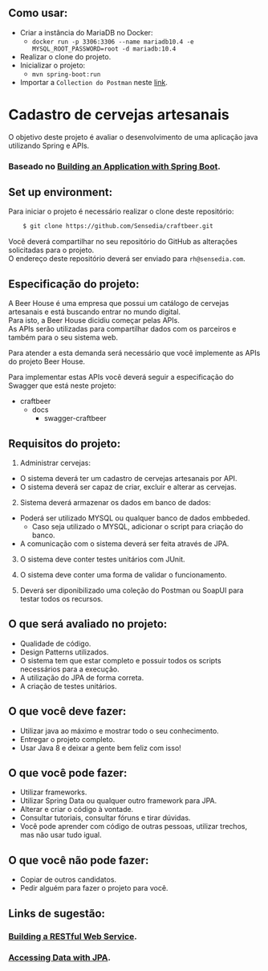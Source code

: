 <!--
  MIT License
  
  Copyright (c) 2021 Bruno Andrade
  
  Permission is hereby granted, free of charge, to any person obtaining a copy
  of this software and associated documentation files (the "Software"), to deal
  in the Software without restriction, including without limitation the rights
  to use, copy, modify, merge, publish, distribute, sublicense, and/or sell
  copies of the Software, and to permit persons to whom the Software is
  furnished to do so, subject to the following conditions:
  
  The above copyright notice and this permission notice shall be included in all
  copies or substantial portions of the Software.
  
  THE SOFTWARE IS PROVIDED "AS IS", WITHOUT WARRANTY OF ANY KIND, EXPRESS OR
  IMPLIED, INCLUDING BUT NOT LIMITED TO THE WARRANTIES OF MERCHANTABILITY,
  FITNESS FOR A PARTICULAR PURPOSE AND NONINFRINGEMENT. IN NO EVENT SHALL THE
  AUTHORS OR COPYRIGHT HOLDERS BE LIABLE FOR ANY CLAIM, DAMAGES OR OTHER
  LIABILITY, WHETHER IN AN ACTION OF CONTRACT, TORT OR OTHERWISE, ARISING FROM,
  OUT OF OR IN CONNECTION WITH THE SOFTWARE OR THE USE OR OTHER DEALINGS IN THE
  SOFTWARE
  -->
## Como usar:
  - Criar a instância do MariaDB no Docker:
      - `docker run -p 3306:3306 --name mariadb10.4 -e MYSQL_ROOT_PASSWORD=root -d mariadb:10.4`
  - Realizar o clone do projeto.
  - Inicializar o projeto:
      - `mvn spring-boot:run`
  - Importar a `Collection do Postman` neste [link](https://www.getpostman.com/collections/b5d93fe2eb9da9a692d7).

# Cadastro de cervejas artesanais

O objetivo deste projeto é avaliar o desenvolvimento de uma aplicação java utilizando Spring e APIs.

### Baseado no [Building an Application with Spring Boot](https://spring.io/guides/gs/spring-boot/).

## Set up environment:

Para iniciar o projeto é necessário realizar o clone deste repositório:

```bash
    $ git clone https://github.com/Sensedia/craftbeer.git
```

Você deverá compartilhar no seu repositório do GitHub as alterações solicitadas para o projeto.<br />
O endereço deste repositório deverá ser enviado para `rh@sensedia.com`.

## Especificação do projeto:

A Beer House é uma empresa que possui um catálogo de cervejas artesanais e está buscando entrar no mundo digital.<br />
Para isto, a Beer House dicidiu começar pelas APIs.<br />
As APIs serão utilizadas para compartilhar dados com os parceiros e também para o seu sistema web.

Para atender a esta demanda será necessário que você implemente as APIs do projeto Beer House.

Para implementar estas APIs você deverá seguir a especificação do Swagger que está neste projeto:

* craftbeer
  * docs
    * swagger-craftbeer

## Requisitos do projeto:

1. Administrar cervejas:

  - O sistema deverá ter um cadastro de cervejas artesanais por API.
  - O sistema deverá ser capaz de criar, excluir e alterar as cervejas.


2. Sistema deverá armazenar os dados em banco de dados:

  - Poderá ser utilizado MYSQL ou qualquer banco de dados embbeded.
    - Caso seja utilizado o MYSQL, adicionar o script para criação do banco.
  - A comunicação com o sistema deverá ser feita através de JPA.


3. O sistema deve conter testes unitários com JUnit.

4. O sistema deve conter uma forma de validar o funcionamento.

5. Deverá ser diponibilizado uma coleção do Postman ou SoapUI para testar todos os recursos.

## O que será avaliado no projeto:

- Qualidade de código.
- Design Patterns utilizados.
- O sistema tem que estar completo e possuir todos os scripts necessários para a execução.
- A utilização do JPA de forma correta.
- A criação de testes unitários.

## O que você deve fazer:

- Utilizar java ao máximo e mostrar todo o seu conhecimento.
- Entregar o projeto completo.
- Usar Java 8 e deixar a gente bem feliz com isso!

## O que você pode fazer:

- Utilizar frameworks.
- Utilizar Spring Data ou qualquer outro framework para JPA.
- Alterar e criar o código à vontade.
- Consultar tutoriais, consultar fóruns e tirar dúvidas.
- Você pode aprender com código de outras pessoas, utilizar trechos, mas não usar tudo igual.

## O que você não pode fazer:

- Copiar de outros candidatos.
- Pedir alguém para fazer o projeto para você.

## Links de sugestão:

### [Building a RESTful Web Service](https://spring.io/guides/gs/rest-service/).
### [Accessing Data with JPA](https://spring.io/guides/gs/accessing-data-jpa/).

